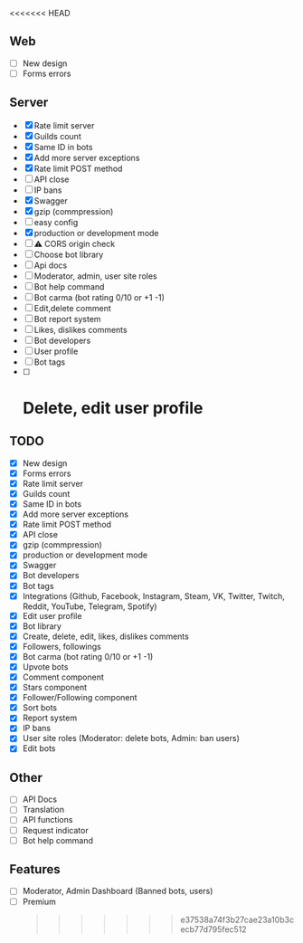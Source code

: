 <<<<<<< HEAD

## Web

-   [ ] New design
-   [ ] Forms errors

## Server

-   [x] Rate limit server
-   [x] Guilds count
-   [x] Same ID in bots
-   [x] Add more server exceptions
-   [x] Rate limit POST method
-   [ ] API close
-   [ ] IP bans
-   [x] Swagger
-   [x] gzip (commpression)
-   [ ] easy config
-   [x] production or development mode
-   [ ] ⚠️ CORS origin check
-   [ ] Choose bot library
-   [ ] Api docs
-   [ ] Moderator, admin, user site roles
-   [ ] Bot help command
-   [ ] Bot carma (bot rating 0/10 or +1 -1)
-   [ ] Edit,delete comment
-   [ ] Bot report system
-   [ ] Likes, dislikes comments
-   [ ] Bot developers
-   [ ] User profile
-   [ ] Bot tags
-   [ ] # Delete, edit user profile

## TODO

-   [x] New design
-   [x] Forms errors
-   [x] Rate limit server
-   [x] Guilds count
-   [x] Same ID in bots
-   [x] Add more server exceptions
-   [x] Rate limit POST method
-   [x] API close
-   [x] gzip (commpression)
-   [x] production or development mode
-   [x] Swagger
-   [x] Bot developers
-   [x] Bot tags
-   [x] Integrations (Github, Facebook, Instagram, Steam, VK, Twitter, Twitch, Reddit, YouTube, Telegram, Spotify)
-   [x] Edit user profile
-   [x] Bot library
-   [x] Create, delete, edit, likes, dislikes comments
-   [x] Followers, followings
-   [x] Bot carma (bot rating 0/10 or +1 -1)
-   [x] Upvote bots
-   [x] Comment component
-   [x] Stars component
-   [x] Follower/Following component
-   [x] Sort bots
-   [x] Report system
-   [x] IP bans
-   [x] User site roles (Moderator: delete bots, Admin: ban users)
-   [x] Edit bots

## Other

-   [ ] API Docs
-   [ ] Translation
-   [ ] API functions
-   [ ] Request indicator
-   [ ] Bot help command

## Features

-   [ ] Moderator, Admin Dashboard (Banned bots, users)
-   [ ] Premium
    > > > > > > > e37538a74f3b27cae23a10b3cecb77d795fec512
